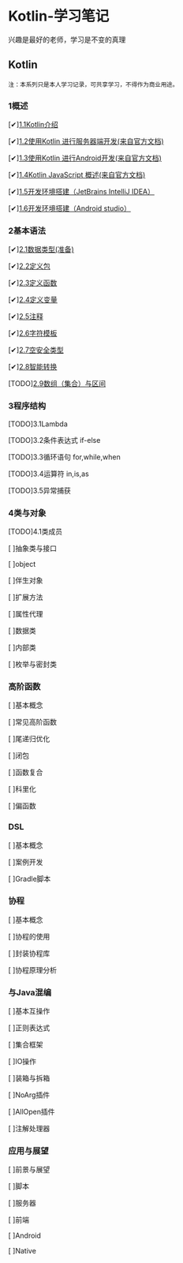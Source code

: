 # Kotlin-学习笔记
兴趣是最好的老师，学习是不变的真理


## Kotlin

	注：本系列只是本人学习记录，可共享学习，不得作为商业用途。

### 1概述
  [✔][1.1Kotlin介绍](https://sogrey.github.io/Kotlin-Notes/notes/1%E6%A6%82%E8%BF%B0/1.1Kotlin%E4%BB%8B%E7%BB%8D)

  [✔][1.2使用Kotlin 进行服务器端开发(来自官方文档)](https://sogrey.github.io/Kotlin-Notes/notes/1%E6%A6%82%E8%BF%B0/1.2%E4%BD%BF%E7%94%A8Kotlin%20%E8%BF%9B%E8%A1%8C%E6%9C%8D%E5%8A%A1%E5%99%A8%E7%AB%AF%E5%BC%80%E5%8F%91)

  [✔][1.3使用Kotlin 进行Android开发(来自官方文档)](https://sogrey.github.io/Kotlin-Notes/notes/1%E6%A6%82%E8%BF%B0/1.3%E4%BD%BF%E7%94%A8Kotlin%20%E8%BF%9B%E8%A1%8CAndroid%E5%BC%80%E5%8F%91)

  [✔][1.4Kotlin JavaScript 概述(来自官方文档)](https://sogrey.github.io/Kotlin-Notes/notes/1%E6%A6%82%E8%BF%B0/1.4Kotlin%20JavaScript%20%E6%A6%82%E8%BF%B0)

  [✔][1.5开发环境搭建（JetBrains IntelliJ IDEA）](https://sogrey.github.io/Kotlin-Notes/notes/1%E6%A6%82%E8%BF%B0/1.5%E5%BC%80%E5%8F%91%E7%8E%AF%E5%A2%83%E6%90%AD%E5%BB%BA%EF%BC%88JetBrains%20IntelliJ%20IDEA%EF%BC%89)

  [✔][1.6开发环境搭建（Android studio）](https://sogrey.github.io/Kotlin-Notes/notes/1%E6%A6%82%E8%BF%B0/1.6%E5%BC%80%E5%8F%91%E7%8E%AF%E5%A2%83%E6%90%AD%E5%BB%BA%EF%BC%88Android%20studio%EF%BC%89)

### 2基本语法

  [✔][2.1数据类型(准备)](https://sogrey.github.io/Kotlin-Notes/notes/2%E5%9F%BA%E6%9C%AC%E8%AF%AD%E6%B3%95/2.0%E6%95%B0%E6%8D%AE%E7%B1%BB%E5%9E%8B)

  [✔][2.2定义包](https://sogrey.github.io/Kotlin-Notes/notes/2%E5%9F%BA%E6%9C%AC%E8%AF%AD%E6%B3%95/2.1%E5%AE%9A%E4%B9%89%E5%8C%85)

  [✔][2.3定义函数](https://sogrey.github.io/Kotlin-Notes/notes/2%E5%9F%BA%E6%9C%AC%E8%AF%AD%E6%B3%95/2.2%E5%AE%9A%E4%B9%89%E5%87%BD%E6%95%B0)

  [✔][2.4定义变量](https://sogrey.github.io/Kotlin-Notes/notes/2%E5%9F%BA%E6%9C%AC%E8%AF%AD%E6%B3%95/2.3%E5%AE%9A%E4%B9%89%E5%8F%98%E9%87%8F)

  [✔][2.5注释](https://sogrey.github.io/Kotlin-Notes/notes/2%E5%9F%BA%E6%9C%AC%E8%AF%AD%E6%B3%95/2.4%E6%B3%A8%E9%87%8A)

  [✔][2.6字符模板](https://sogrey.github.io/Kotlin-Notes/notes/2%E5%9F%BA%E6%9C%AC%E8%AF%AD%E6%B3%95/2.5%E5%AD%97%E7%AC%A6%E6%A8%A1%E6%9D%BF)

  [✔][2.7空安全类型](https://sogrey.github.io/Kotlin-Notes/notes/2%E5%9F%BA%E6%9C%AC%E8%AF%AD%E6%B3%95/2.6%E7%A9%BA%E5%AE%89%E5%85%A8%E7%B1%BB%E5%9E%8B)

  [✔][2.8智能转换](https://sogrey.github.io/Kotlin-Notes/notes/2%E5%9F%BA%E6%9C%AC%E8%AF%AD%E6%B3%95/2.7%E6%99%BA%E8%83%BD%E8%BD%AC%E6%8D%A2)

  [TODO][2.9数组（集合）与区间](https://sogrey.github.io/Kotlin-Notes/notes/2%E5%9F%BA%E6%9C%AC%E8%AF%AD%E6%B3%95/2.8%E6%95%B0%E7%BB%84%E4%B8%8E%E5%8C%BA%E9%97%B4)

### 3程序结构

  [TODO]3.1Lambda

  [TODO]3.2条件表达式 if-else

  [TODO]3.3循环语句 for,while,when

  [TODO]3.4运算符 in,is,as

  [TODO]3.5异常捕获

### 4类与对象

  [TODO]4.1类成员

  [ ]抽象类与接口

  [ ]object

  [ ]伴生对象

  [ ]扩展方法

  [ ]属性代理

  [ ]数据类

  [ ]内部类

  [ ]枚举与密封类

### 高阶函数
  [ ]基本概念

  [ ]常见高阶函数

  [ ]尾递归优化

  [ ]闭包

  [ ]函数复合

  [ ]科里化

  [ ]偏函数

### DSL
  [ ]基本概念

  [ ]案例开发

  [ ]Gradle脚本

### 协程
  [ ]基本概念

  [ ]协程的使用

  [ ]封装协程库

  [ ]协程原理分析

### 与Java混编
  [ ]基本互操作

  [ ]正则表达式

  [ ]集合框架

  [ ]IO操作

  [ ]装箱与拆箱

  [ ]NoArg插件

  [ ]AllOpen插件

  [ ]注解处理器

### 应用与展望
  [ ]前景与展望

  [ ]脚本

  [ ]服务器

  [ ]前端

  [ ]Android

  [ ]Native



  
  
